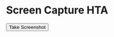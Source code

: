 <!DOCTYPE html>
<html>
<head>
<title>Screen Capture HTA</title>
<HTA:APPLICATION ID="oMyApp" 
    APPLICATIONNAME="ScreenCaptureHTA"
    BORDER="thin"
    CAPTION="yes"
    SHOWINTASKBAR="yes"
    SINGLEINSTANCE="yes"
    SYSMENU="yes"
    WINDOWSTATE="normal">
<script type="text/javascript" src="https://html2canvas.hertzen.com/dist/html2canvas.min.js"></script>
<script type="text/javascript">
    function takeScreenshot(filename) {
        var button = document.getElementById('screenshotButton');
        button.disabled = true; // Disable the button during the process
        
        html2canvas(document.body).then(function(canvas) {
            var link = document.createElement("a");
            document.body.appendChild(link);
            link.download = filename + ".png";
            link.href = canvas.toDataURL();
            link.click();
            
            button.disabled = false; // Enable the button after the process is complete
        });
    }
</script>
</head>
<body>
    <h1>Screen Capture HTA</h1>
    <button id="screenshotButton" onclick="takeScreenshot('p1')">Take Screenshot</button>
</body>
</html>
